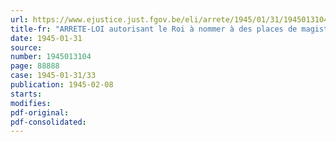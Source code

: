 ```yaml
---
url: https://www.ejustice.just.fgov.be/eli/arrete/1945/01/31/1945013104/justel
title-fr: "ARRETE-LOI autorisant le Roi à nommer à des places de magistrat de complément dans le ressort de la Cour d'appel de Liège"
date: 1945-01-31
source:
number: 1945013104
page: 88888
case: 1945-01-31/33
publication: 1945-02-08
starts:
modifies:
pdf-original:
pdf-consolidated:
---
```


